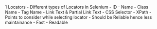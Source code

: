 1 Locators
	- Different types of Locators in Selenium
		- ID
		- Name
		- Class Name
		- Tag Name
		- Link Text & Partial Link Text
		- CSS Selector
		- XPath
	- Points to consider while selecting locator
		- Should be Reliable hence less maintainance
		- Fast
		- Readable	
		
		
